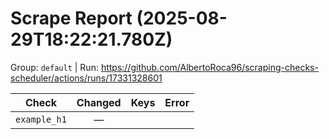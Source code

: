 # Scrape Report (2025-08-29T18:22:21.780Z)

Group: `default`  |  Run: https://github.com/AlbertoRoca96/scraping-checks-scheduler/actions/runs/17331328601

| Check | Changed | Keys | Error |
|---|:---:|:--|:--|
| `example_h1` | — |  |  |

